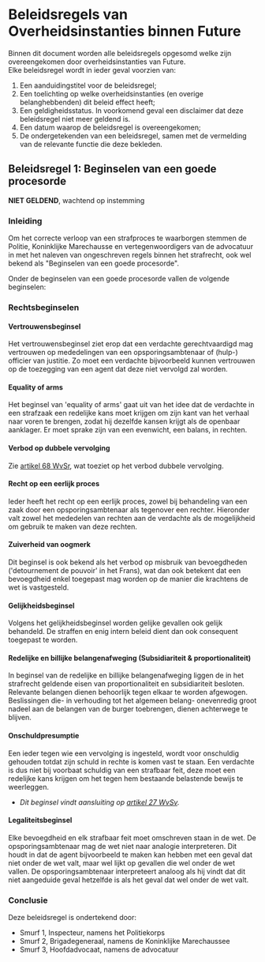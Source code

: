# Beleidsregels van Overheidsinstanties binnen Future

Binnen dit document worden alle beleidsregels opgesomd welke zijn overeengekomen door overheidsinstanties van Future.  
Elke beleidsregel wordt in ieder geval voorzien van:

1. Een aanduidingstitel voor de beleidsregel;
2. Een toelichting op welke overheidsinstanties (en overige belanghebbenden) dit beleid effect heeft;
3. Een geldigheidsstatus. In voorkomend geval een disclaimer dat deze beleidsregel niet meer geldend is.
4. Een datum waarop de beleidsregel is overeengekomen;
5. De ondergetekenden van een beleidsregel, samen met de vermelding van de relevante functie die deze bekleden.

## Beleidsregel 1: Beginselen van een goede procesorde

**NIET GELDEND**, wachtend op instemming

### Inleiding

Om het correcte verloop van een strafproces te waarborgen stemmen de Politie, Koninklijke Marechausse en vertegenwoordigers van de advocatuur in met het naleven van ongeschreven regels binnen het strafrecht, ook wel bekend als "Beginselen van een goede procesorde".

Onder de beginselen van een goede procesorde vallen de volgende beginselen:

### Rechtsbeginselen

#### Vertrouwensbeginsel

Het vertrouwensbeginsel ziet erop dat een verdachte gerechtvaardigd mag vertrouwen op mededelingen van een opsporingsambtenaar of (hulp-) officier van justitie. Zo moet een verdachte bijvoorbeeld kunnen vertrouwen op de toezegging van een agent dat deze niet vervolgd zal worden.

#### Equality of arms

Het beginsel van 'equality of arms' gaat uit van het idee dat de verdachte in een strafzaak een redelijke kans moet krijgen om zijn kant van het verhaal naar voren te brengen, zodat hij dezelfde kansen krijgt als de openbaar aanklager. Er moet sprake zijn van een evenwicht, een balans, in rechten.

#### Verbod op dubbele vervolging

Zie [artikel 68 WvSr](./wetboek-van-strafrecht.md/#artikel-68-wvsr-ne-bis-in-idem), wat toeziet op het verbod dubbele vervolging.

#### Recht op een eerlijk proces

Ieder heeft het recht op een eerlijk proces, zowel bij behandeling van een zaak door een opsporingsambtenaar als tegenover een rechter. Hieronder valt zowel het mededelen van rechten aan de verdachte als de mogelijkheid om gebruik te maken van deze rechten.

#### Zuiverheid van oogmerk

Dit beginsel is ook bekend als het verbod op misbruik van bevoegdheden ('detournement de pouvoir' in het Frans), wat dan ook betekent dat een bevoegdheid enkel toegepast mag worden op de manier die krachtens de wet is vastgesteld.

#### Gelijkheidsbeginsel

Volgens het gelijkheidsbeginsel worden gelijke gevallen ook gelijk behandeld. De straffen en enig intern beleid dient dan ook consequent toegepast te worden.

#### Redelijke en billijke belangenafweging (Subsidiariteit & proportionaliteit)

In beginsel van de redelijke en billijke belangenafweging liggen de in het strafrecht geldende eisen van proportionaliteit en subsidiariteit besloten. Relevante belangen dienen behoorlijk tegen elkaar te worden afgewogen. Beslissingen die- in verhouding tot het algemeen belang- onevenredig groot nadeel aan de belangen van de burger toebrengen, dienen achterwege te blijven.

#### Onschuldpresumptie

Een ieder tegen wie een vervolging is ingesteld, wordt voor onschuldig gehouden totdat zijn schuld in rechte is komen vast te staan. Een verdachte is dus niet bij voorbaat schuldig van een strafbaar feit, deze moet een redelijke kans krijgen om het tegen hem bestaande belastende bewijs te weerleggen.

- *Dit beginsel vindt aansluiting op [artikel 27 WvSv](./wetboek-van-strafvordering.md#artikel-27-wvsv-verdachte).*

#### Legaliteitsbeginsel

Elke bevoegdheid en elk strafbaar feit moet omschreven staan in de wet. De opsporingsambtenaar mag de wet niet naar analogie interpreteren. Dit houdt in dat de agent bijvoorbeeld te maken kan hebben met een geval dat niet onder de wet valt, maar wel lijkt op gevallen die wel onder de wet vallen. De opsporingsambtenaar interpreteert analoog als hij vindt dat dit niet aangeduide geval hetzelfde is als het geval dat wel onder de wet valt.

### Conclusie

Deze beleidsregel is ondertekend door:

- Smurf 1, Inspecteur, namens het Politiekorps
- Smurf 2, Brigadegeneraal, namens de Koninklijke Marechaussee
- Smurf 3, Hoofdadvocaat, namens de advocatuur
